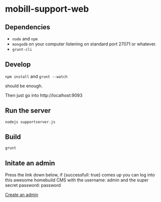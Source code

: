 # mobill-support-web





## Dependencies

* `node` and `npm`
* `mongodb` on your computer listening on standard port 27071 or whatever.
* `grunt-cli`

## Develop
`npm install`
and
`grunt --watch`

should be enough.

Then just go into http://localhost:9093

## Run the server

`nodejs supportserver.js`

## Build

`grunt`

## Initate an admin

Press the link down below, if {successfull: true} comes up you can log into this awesome homebuild CMS with the username: admin and the super secret password: password

[Create an admin](http://localhost:9093/support/initiate/createAdmin)
